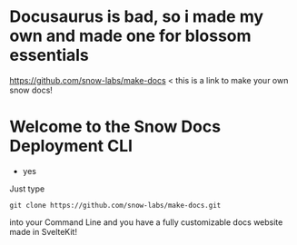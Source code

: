 # Docusaurus is bad, so i made my own and made one for blossom essentials

https://github.com/snow-labs/make-docs < this is a link to make your own snow docs!


# Welcome to the Snow Docs Deployment CLI

- yes

Just type
```
git clone https://github.com/snow-labs/make-docs.git
```
into your Command Line and you have a fully customizable docs website made in SvelteKit!
